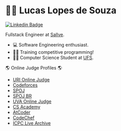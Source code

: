 # 👨‍💻 Lucas Lopes de Souza
[![Linkedin Badge](https://img.shields.io/badge/-LinkedIn-blue?style=flat-square&logo=Linkedin&logoColor=white&link=https://www.linkedin.com/in/chicofariasneto/)](https://www.linkedin.com/in/lclpsoz/)

Fullstack Engineer at [Sallve](https://www.sallve.com.br/).

- 💻 Software Engineering enthusiast.
- 👨‍💻 Training competitive programming!
- 🙋‍♂️ Computer Science Student at [UFS](http://www.ufs.br/).

🌎 Online Judge Profiles 🌎
- [URI Online Judge](https://www.urionlinejudge.com.br/judge/pt/profile/179305)
- [Codeforces](https://codeforces.com/profile/lclpsoz)
- [SPOJ](https://www.spoj.com/users/lclpsoz/)
- [SPOJ BR](https://br.spoj.com/users/lclpsoz/)
- [UVA Online Judge](https://uhunt.onlinejudge.org/id/909204)
- [CS Academy](https://csacademy.com/user/lclpsoz)
- [AtCoder](https://atcoder.jp/users/lclpsoz)
- [CodeChef](https://www.codechef.com/users/lclpsoz)
- [ICPC Live Archive](https://icpcarchive.ecs.baylor.edu/uhunt/id/267759)

<!--
**lclpsoz/lclpsoz** is a ✨ _special_ ✨ repository because its `README.md` (this file) appears on your GitHub profile.

Here are some ideas to get you started:

- 🔭 I’m currently working on ...
- 🌱 I’m currently learning ...
- 👯 I’m looking to collaborate on ...
- 🤔 I’m looking for help with ...
- 💬 Ask me about ...
- 📫 How to reach me: ...
- 😄 Pronouns: ...
- ⚡ Fun fact: ...
-->
